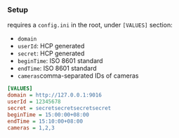 ### Setup

requires a `config.ini` in the root, under `[VALUES]` section:

- `domain`
- `userId`: HCP generated
- `secret`: HCP generated
- `beginTime`: ISO 8601 standard
- `endTime`: ISO 8601 standard
- `cameras`comma-separated IDs of cameras

```ini
[VALUES]
domain = http://127.0.0.1:9016
userId = 12345678
secret = secretsecretsecretsecret
beginTime = 15:00:00+08:00
endTime = 15:10:00+08:00
cameras = 1,2,3
```